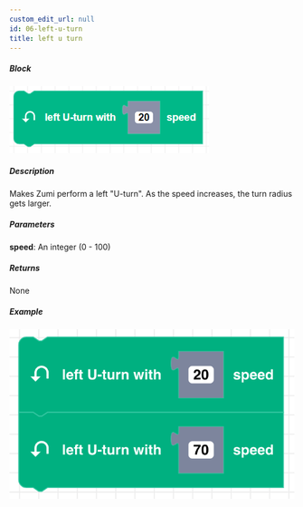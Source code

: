 ```yaml
---
custom_edit_url: null
id: 06-left-u-turn
title: left u turn
---
```


##### Block

![left u turn image](left_u_turn.png)

##### Description

Makes Zumi perform a left "U-turn". As the speed increases, the turn radius gets larger.

##### Parameters

**speed**: An integer (0 - 100)

##### Returns

None

##### Example

![left u turn example](left_u_turn_example.png)
